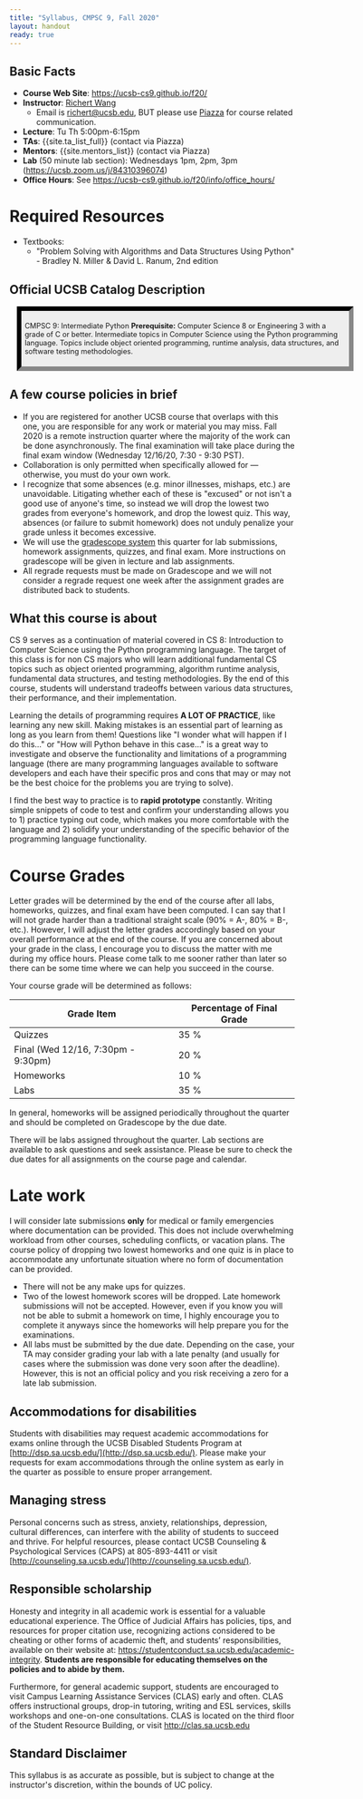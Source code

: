 ```yaml
---
title: "Syllabus, CMPSC 9, Fall 2020"
layout: handout
ready: true
---
```


Basic Facts
-----------

* **Course Web Site**: <https://ucsb-cs9.github.io/f20/>
* **Instructor**:  [Richert Wang](http://www.cs.ucsb.edu/~richert)
   * Email is richert@ucsb.edu, BUT please use [Piazza](https://piazza.com/ucsb/fall2020/cs9) for course related communication.
* **Lecture**: Tu Th 5:00pm-6:15pm
* **TAs**:  {{site.ta_list_full}} (contact via Piazza)
* **Mentors**: {{site.mentors_list}} (contact via Piazza)
* **Lab** (50 minute lab section): Wednesdays 1pm, 2pm, 3pm (<https://ucsb.zoom.us/j/84310396074>)
* **Office Hours**: See <https://ucsb-cs9.github.io/f20/info/office_hours/>

# Required Resources

* Textbooks:
  * "Problem Solving with Algorithms and Data Structures Using Python" - Bradley N. Miller & David L. Ranum, 2nd edition

Official UCSB Catalog Description
---------------------------------

<div style="background-color:#eee; border: 8px inset #333; font-size:90%; margin:1em; width:45em; padding: 0.5em;" markdown="1">

CMPSC 9: Intermediate Python
**Prerequisite:** Computer Science 8 or Engineering 3 with a grade of C or better. 
Intermediate topics in Computer Science using the Python programming language. Topics include object oriented programming, runtime analysis, data structures, and software testing methodologies. 

</div>

## A few course policies in brief

* If you are registered for another UCSB course that overlaps with this one, you are responsible for any work or material you may miss. Fall 2020 is a remote instruction quarter where the majority of the work can be done asynchronously. The final examination will take place during the final exam window (Wednesday 12/16/20, 7:30 - 9:30 PST).
* Collaboration is only permitted when specifically allowed for — otherwise, you must do your own work.
* I recognize that some absences (e.g. minor illnesses, mishaps, etc.) are unavoidable. Litigating whether each of these is "excused" or not isn't a good use of anyone's time, so instead we will drop the lowest two grades from everyone's homework, and drop the lowest quiz. This way, absences (or failure to submit homework) does not unduly penalize your grade unless it becomes excessive.
* We will use the [gradescope system](https://gradescope.com) this quarter for lab submissions, homework assignments, quizzes, and final exam. More instructions on gradescope will be given in lecture and lab assignments.
* All regrade requests must be made on Gradescope and we will not consider a regrade request one week after the assignment grades are distributed back to students.

## What this course is about 

CS 9 serves as a continuation of material covered in CS 8: Introduction to Computer Science using the Python programming language. The target of this class is for non CS majors who will learn additional fundamental CS topics such as object oriented programming, algorithm runtime analysis, fundamental data structures, and testing methodologies. By the end of this course, students will understand tradeoffs between various data structures, their performance, and their implementation. 

Learning the details of programming requires <strong>A LOT OF PRACTICE</strong>, like learning any new skill. Making mistakes is an essential part of learning as long as you learn from them! Questions like "I wonder what will happen if I do this..." or "How will Python behave in this case..." is a great way to investigate and observe the functionality and limitations of a programming language (there are many programming languages available to software developers and each have their specific pros and cons that may or may not be the best choice for the problems you are trying to solve).

I find the best way to practice is to <strong>rapid prototype</strong> constantly. Writing simple snippets of code to test and confirm your understanding allows you to 1) practice typing out code, which makes you more comfortable with the language and 2) solidify your understanding of the specific behavior of the programming language functionality.

# Course Grades

Letter grades will be determined by the end of the course after all labs, homeworks, quizzes, and final exam have been computed. I can say that I will not grade harder than a traditional straight scale (90% = A-, 80% = B-, etc.). However, I will adjust the letter grades accordingly based on your overall performance at the end of the course. If you are concerned about your grade in the class, I encourage you to discuss the matter with me during my office hours. Please come talk to me sooner rather than later so there can be some time where we can help you succeed in the course.

Your course grade will be determined as follows:

| Grade Item                        | Percentage of Final Grade |
|-----------------------------------|---------------------------|
| Quizzes                           | 35 %                      |
| Final (Wed 12/16, 7:30pm - 9:30pm)| 20 %                      |
| Homeworks                         | 10 %                      |
| Labs                              | 35 %                      |

In general, homeworks will be assigned periodically throughout the quarter and should be completed on Gradescope by the due date.

There will be labs assigned throughout the quarter. Lab sections are available to ask questions and seek assistance. Please be sure to check the due dates for all assignments on the course page and calendar.

# Late work

I will consider late submissions <strong>only</strong> for medical or family emergencies where documentation can be provided. This does not include overwhelming workload from other courses, scheduling conflicts, or vacation plans. The course policy of dropping two lowest homeworks and one quiz is in place to accommodate any unfortunate situation where no form of documentation can be provided.

* There will not be any make ups for quizzes.
* Two of the lowest homework scores will be dropped. Late homework submissions will not be accepted. However, even if you know you will not be able to submit a homework on time, I highly encourage you to complete it anyways since the homeworks will help prepare you for the examinations.
* All labs must be submitted by the due date. Depending on the case, your TA may consider grading your lab with a late penalty (and usually for cases where the submission was done very soon after the deadline). However, this is not an official policy and you risk receiving a zero for a late lab submission. 

Accommodations for disabilities
-------------------------------

Students with disabilities may request academic accommodations for exams online through the UCSB Disabled Students Program at [http://dsp.sa.ucsb.edu/](http://dsp.sa.ucsb.edu/). Please make your requests for exam accommodations through the online system as early in the quarter as possible to ensure proper arrangement.

Managing stress
---------------

Personal concerns such as stress, anxiety, relationships, depression, cultural differences, can interfere with the ability of students to succeed and thrive. For helpful resources, please contact UCSB Counseling & Psychological Services (CAPS) at 805-893-4411 or visit [http://counseling.sa.ucsb.edu/](http://counseling.sa.ucsb.edu/).

Responsible scholarship
-----------------------

Honesty and integrity in all academic work is essential for a valuable educational experience.  The Office of Judicial Affairs has policies, tips, and resources for proper citation use, recognizing actions considered to be cheating or other forms of academic theft, and students’ responsibilities, available on their website at: https://studentconduct.sa.ucsb.edu/academic-integrity. **Students are responsible for educating themselves on the policies and to abide by them.**

Furthermore, for general academic support, students are encouraged to visit Campus Learning Assistance Services (CLAS) early and often. CLAS offers instructional groups, drop-in tutoring, writing and ESL services, skills workshops and one-on-one consultations. CLAS is located on the third floor of the Student Resource Building, or visit http://clas.sa.ucsb.edu

Standard Disclaimer
-------------------

This syllabus is as accurate as possible, but is subject to change at the instructor's discretion, within the bounds of UC policy.
